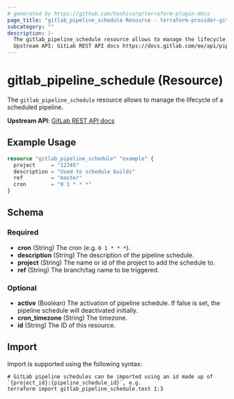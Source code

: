 ```yaml
---
# generated by https://github.com/hashicorp/terraform-plugin-docs
page_title: "gitlab_pipeline_schedule Resource - terraform-provider-gitlab"
subcategory: ""
description: |-
  The gitlab_pipeline_schedule resource allows to manage the lifecycle of a scheduled pipeline.
  Upstream API: GitLab REST API docs https://docs.gitlab.com/ee/api/pipeline_schedules.html
---
```


# gitlab_pipeline_schedule (Resource)

The `gitlab_pipeline_schedule` resource allows to manage the lifecycle of a scheduled pipeline.

**Upstream API**: [GitLab REST API docs](https://docs.gitlab.com/ee/api/pipeline_schedules.html)

## Example Usage

```terraform
resource "gitlab_pipeline_schedule" "example" {
  project     = "12345"
  description = "Used to schedule builds"
  ref         = "master"
  cron        = "0 1 * * *"
}
```

<!-- schema generated by tfplugindocs -->
## Schema

### Required

- **cron** (String) The cron (e.g. `0 1 * * *`).
- **description** (String) The description of the pipeline schedule.
- **project** (String) The name or id of the project to add the schedule to.
- **ref** (String) The branch/tag name to be triggered.

### Optional

- **active** (Boolean) The activation of pipeline schedule. If false is set, the pipeline schedule will deactivated initially.
- **cron_timezone** (String) The timezone.
- **id** (String) The ID of this resource.

## Import

Import is supported using the following syntax:

```shell
# GitLab pipeline schedules can be imported using an id made up of `{project_id}:{pipeline_schedule_id}`, e.g.
terraform import gitlab_pipeline_schedule.test 1:3
```
